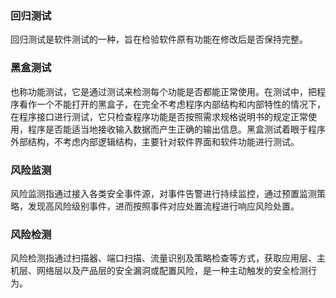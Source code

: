 
### 回归测试
回归测试是软件测试的一种，旨在检验软件原有功能在修改后是否保持完整。

### 黑盒测试
也称功能测试，它是通过测试来检测每个功能是否都能正常使用。在测试中，把程序看作一个不能打开的黑盒子，在完全不考虑程序内部结构和内部特性的情况下，在程序接口进行测试，它只检查程序功能是否按照需求规格说明书的规定正常使用，程序是否能适当地接收输入数据而产生正确的输出信息。黑盒测试着眼于程序外部结构，不考虑内部逻辑结构，主要针对软件界面和软件功能进行测试。

### 风险监测
风险监测指通过接入各类安全事件源，对事件告警进行持续监控，通过预置监测策略，发现高风险级别事件，进而按照事件对应处置流程进行响应风险处置。

### 风险检测
风险检测指通过扫描器、端口扫描、流量识别及策略检查等方式，获取应用层、主机层、网络层以及产品层的安全漏洞或配置风险，是一种主动触发的安全检测行为。
